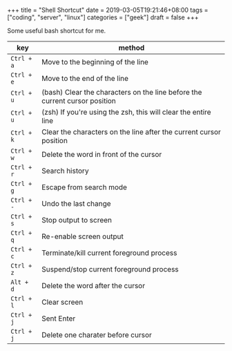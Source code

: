 +++
title = "Shell Shortcut"
date = 2019-03-05T19:21:46+08:00
tags = ["coding", "server", "linux"]
categories = ["geek"]
draft = false
+++

Some useful bash shortcut for me.

| key        | method                                                                     |
| ---------- | -------------------------------------------------------------------------- |
| `Ctrl + a` | Move to the beginning of the line                                          |
| `Ctrl + e` | Move to the end of the line                                                |
| `Ctrl + u` | (bash) Clear the characters on the line before the current cursor position |
| `Ctrl + u` | (zsh) If you're using the zsh, this will clear the entire line             |
| `Ctrl + k` | Clear the characters on the line after the current cursor position         |
| `Ctrl + w` | Delete the word in front of the cursor                                     |
| `Ctrl + r` | Search history                                                             |
| `Ctrl + g` | Escape from search mode                                                    |
| `Ctrl + -` | Undo the last change                                                       |
| `Ctrl + s` | Stop output to screen                                                      |
| `Ctrl + q` | Re-enable screen output                                                    |
| `Ctrl + c` | Terminate/kill current foreground process                                  |
| `Ctrl + z` | Suspend/stop current foreground process                                    |
| `Alt + d`  | Delete the word after the cursor                                           |
| `Ctrl + l` | Clear screen                                                               |
| `Ctrl + j` | Sent Enter                                                                 |
| `Ctrl + j` | Delete one charater before cursor                                          |
